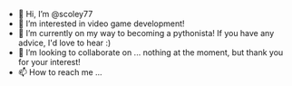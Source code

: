 - 👋 Hi, I’m @scoley77
- 👀 I’m interested in video game development!
- 🌱 I’m currently on my way to becoming a pythonista! If you have any advice, I'd love to hear :)
- 💞️ I’m looking to collaborate on ... nothing at the moment, but thank you for your interest!
- 📫 How to reach me ...

<!---
scoley77/scoley77 is a ✨ special ✨ repository because its `README.md` (this file) appears on your GitHub profile.
You can click the Preview link to take a look at your changes.
--->
